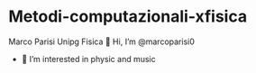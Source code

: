 # Metodi-computazionali-xfisica
Marco Parisi
Unipg Fisica
👋 Hi, I’m @marcoparisi0
- 👀 I’m interested in physic and music
